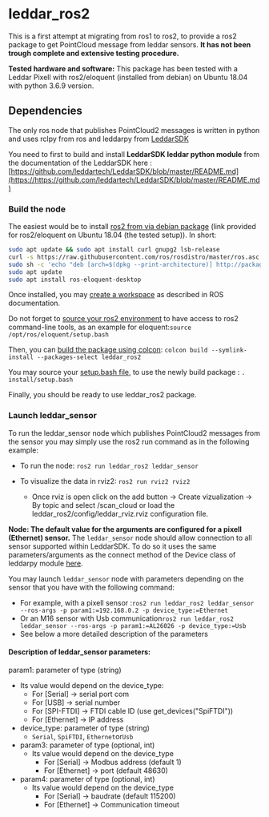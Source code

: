 # leddar_ros2

This is a first attempt at migrating from ros1 to ros2, to provide a ros2 package to get PointCloud message from leddar sensors. **It has not been trough complete and extensive testing procedure.**

****Tested hardware and software:**** This package has been tested with a Leddar Pixell with ros2/eloquent (installed from debian) on Ubuntu 18.04 with python 3.6.9 version.

## Dependencies

The only ros node that publishes PointCloud2 messages is written in python and uses rclpy from ros and leddarpy from [LeddarSDK](https://https://github.com/leddartech/LeddarSDK)

You need to first to build and install **LeddarSDK leddar python module** from the documentation of the LeddarSDK here : [https://github.com/leddartech/LeddarSDK/blob/master/README.md](https://https://github.com/leddartech/LeddarSDK/blob/master/README.md)

### Build the node

The easiest would be to install [ros2 from via debian package](https://https://docs.ros.org/en/eloquent/Installation/Linux-Install-Debians.html) (link provided for ros2/eloquent on Ubuntu 18.04 (the tested setup)). In short:

```bash
sudo apt update && sudo apt install curl gnupg2 lsb-release
curl -s https://raw.githubusercontent.com/ros/rosdistro/master/ros.asc | sudo apt-key add -
sudo sh -c 'echo "deb [arch=$(dpkg --print-architecture)] http://packages.ros.org/ros2/ubuntu $(lsb_release -cs) main" > /etc/apt/sources.list.d/ros2-latest.list'
sudo apt update
sudo apt install ros-eloquent-desktop
```

Once installed, you may [create a workspace](https://docs.ros.org/en/eloquent/Tutorials/Workspace/Creating-A-Workspace.html) as described in ROS documentation.

Do not forget to [source your ros2 environment](https://docs.ros.org/en/eloquent/Tutorials/Configuring-ROS2-Environment.html) to have access to ros2 command-line tools, as an example for eloquent:`source /opt/ros/eloquent/setup.bash`

Then, you can [build the package using colcon](https://docs.ros.org/en/eloquent/Tutorials/Colcon-Tutorial.html): `colcon build --symlink-install --packages-select leddar_ros2`

You may source your [setup.bash file](https://docs.ros.org/en/eloquent/Tutorials/Creating-Your-First-ROS2-Package.html#source-the-setup-file), to use the newly build package : `. install/setup.bash`

Finally, you should be ready to use leddar_ros2 package.

### Launch leddar_sensor

To run the leddar_sensor node which publishes PointCloud2 messages from the sensor you may simply use the ros2 run command as in the following example:

* To run the node: `ros2 run leddar_ros2 leddar_sensor`
* To visualize the data in rviz2: `ros2 run rviz2 rviz2`

  * Once rviz is open click on the add button -> Create vizualization -> By topic and select /scan_cloud or load the leddar_ros2/config/leddar_rviz.rviz configuration file.

**Node: The default value for the arguments are configured for a pixell (Ethernet) sensor.** The `leddar_sensor` node should allow connection to all sensor supported within LeddarSDK. To do so it uses the same parameters/arguments as the connect method of the Device class of leddarpy module [here](https://sdk.leddartech.com/v4.3/#/Python?id=device-class).

You may launch `leddar_sensor` node with parameters depending on the sensor that you have with the following command:

* For example, with a pixell sensor :`ros2 run leddar_ros2 leddar_sensor --ros-args -p param1:=192.168.0.2 -p device_type:=Ethernet`
* Or an M16 sensor with Usb communication`ros2 run leddar_ros2 leddar_sensor --ros-args -p param1:=AL26026 -p device_type:=Usb`
* See below a more detailed description of the parameters

#### Description of leddar_sensor parameters:

param1: parameter of type (string)

* Its value would depend on the device_type:
  * For [Serial] -> serial port com
  * For [USB] -> serial number
  * For [SPI-FTDI] -> FTDI cable ID (use get_devices("SpiFTDI"))
  * For [Ethernet] -> IP address
* device_type: parameter of type (string)
  * `Serial`, `SpiFTDI`, `Ethernet`or`Usb`
* param3: parameter of type (optional, int)
  * Its value would depend on the device_type
    * For [Serial] -> Modbus address (default 1)
    * For [Ethernet] -> port (default 48630)
* param4: parameter of type (optional, int)
  * Its value would depend on the device_type
    * For [Serial] -> baudrate (default 115200)
    * For [Ethernet] -> Communication timeout

